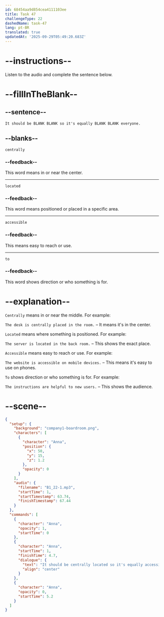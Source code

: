 ```yaml
---
id: 68454aa9d854cea4111103ee
title: Task 47
challengeType: 22
dashedName: task-47
lang: pt-BR
translated: true
updatedAt: '2025-09-29T05:49:20.683Z'
---
```


<!-- (Audio) Anna: It should be centrally located so it's equally accessible to everyone. -->

# --instructions--

Listen to the audio and complete the sentence below.

# --fillInTheBlank--

## --sentence--

`It should be BLANK BLANK so it's equally BLANK BLANK everyone.`

## --blanks--

`centrally`

### --feedback--

This word means in or near the center.

---

`located`

### --feedback--

This word means positioned or placed in a specific area.

---

`accessible`

### --feedback--

This means easy to reach or use.

---

`to`

### --feedback--

This word shows direction or who something is for.

# --explanation--

`Centrally` means in or near the middle. For example:

`The desk is centrally placed in the room.` – It means it's in the center.

`Located` means where something is positioned. For example:  

`The server is located in the back room.` – This shows the exact place.

`Accessible` means easy to reach or use. For example:  

`The website is accessible on mobile devices.` – This means it's easy to use on phones.

`To` shows direction or who something is for. For example:  

`The instructions are helpful to new users.` – This shows the audience.

# --scene--

```json
{
  "setup": {
    "background": "company1-boardroom.png",
    "characters": [
      {
        "character": "Anna",
        "position": {
          "x": 50,
          "y": 15,
          "z": 1.2
        },
        "opacity": 0
      }
    ],
    "audio": {
      "filename": "B1_22-1.mp3",
      "startTime": 1,
      "startTimestamp": 63.74,
      "finishTimestamp": 67.44
    }
  },
  "commands": [
    {
      "character": "Anna",
      "opacity": 1,
      "startTime": 0
    },
    {
      "character": "Anna",
      "startTime": 1,
      "finishTime": 4.7,
      "dialogue": {
        "text": "It should be centrally located so it's equally accessible to everyone.",
        "align": "center"
      }
    },
    {
      "character": "Anna",
      "opacity": 0,
      "startTime": 5.2
    }
  ]
}
```
